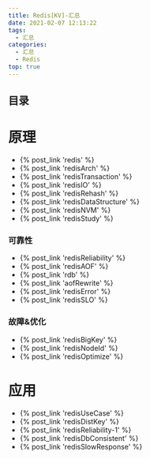 ```yaml
---
title: Redis[KV]-汇总
date: 2021-02-07 12:13:22
tags:
  - 汇总
categories:
  - 汇总  
  - Redis
top: true    
---
```


<p></p>
<!-- more -->

## 目录
<!-- toc -->

# 原理
+ {%  post_link  'redis'  %}
+ {%  post_link  'redisArch'  %}
+ {%  post_link  'redisTransaction'  %}
+ {%  post_link  'redisIO'  %}
+ {%  post_link  'redisRehash'  %}
+ {%  post_link  'redisDataStructure'  %}
+ {%  post_link  'redisNVM'  %}
+ {% post_link 'redisStudy' %}

### 可靠性
+ {%  post_link  'redisReliability'  %}
+ {%  post_link  'redisAOF'  %}
+ {%  post_link  'rdb'  %}
+ {%  post_link  'aofRewrite'  %}
+ {%  post_link  'redisError'  %}
+ {%  post_link  'redisSLO'  %}

### 故障&优化
+ {%  post_link  'redisBigKey'  %} 
+ {% post_link 'redisNodeId' %}
+ {% post_link 'redisOptimize' %}

# 应用
+ {%  post_link  'redisUseCase'  %}
+ {%  post_link  'redisDistKey'  %}
+ {%  post_link  'redisReliability-1'  %}
+ {%  post_link  'redisDbConsistent'  %}
+ {% post_link 'redisSlowResponse' %} 

    
  

